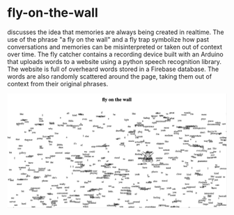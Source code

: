# fly-on-the-wall
discusses the idea that memories are always being created in realtime. The use of the phrase "a fly on the wall" and a fly trap symbolize how past conversations and memories can be misinterpreted or taken out of context over time. The fly catcher contains a recording device built with an Arduino that uploads words to a website using a python speech recognition library. The website is full of overheard words stored in a Firebase database. The words are also randomly scattered around the page, taking them out of context from their original phrases.

![Alt text](images/image2.png) 

